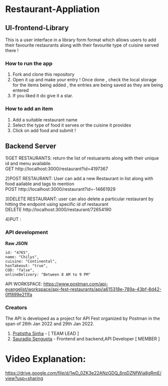 # Restaurant-Appliation

## UI-frontend-Library
This is a user interface in a library form format which allows users to add their favourite restaurants along with their favourite type of cuisine served there !

### How to run the app

1. Fork and clone this repository
2. Open it up and make your entry ! Once done , check the local storage for the items being added , the entries are being saved as they are being entered
3. If you liked it do give it a star.

### How to add an item

1. Add a suitable restaurant name 
2. Select the type of food it serves or the cuisine it provides
3. Click on add food and submit !

## Backend Server

1)GET RESTAURANTS: return the list of restuarants along with their unique id and menu available.
<br> GET http://localhost:3000/restaurant?id=4197367
 
2)POST RESTAURANT: User can add a new Restaurant in list along with food aailable and tags to mention
<br> POST http://localhost:3000/restaurant?id=-14661929

3)DELETE RESTAURANT: user can also delete a particular restaurant by hitting the endpoint using specific id of restaurant
<br> DELETE http://localhost:3000/restaurant/72654190

4)PUT : 

### API development
**Raw JSON**
```
id: "4765",
name: "Chilys",
cuisine: "Continental",
hasTakeout: "true",
COD: "false",
onlineDelivery: "Between 8 AM to 9 PM"
```

API WORKSPACE: https://www.postman.com/api-evangelist/workspace/api-fest-restaurants/api/a615318e-789a-43bf-8d42-0ff899e211fa
    
### Creators
The API is developed as a project for API Fest organized by Postman in the span of 26th Jan 2022 and 29th Jan 2022. 
1. [Pratistha Sinha](rinsin2002@gmail.com) - [ TEAM LEAD ]
2. [Sauradip Sengupta](sauradip.sengupta@gmail.com) - Frontend and backend,API Developer [ MEMBER ]
# Video Explanation:
https://drive.google.com/file/d/1wD_0ZK3e22ANzGDQ_6roDZNfWia8gRmE/view?usp=sharing
